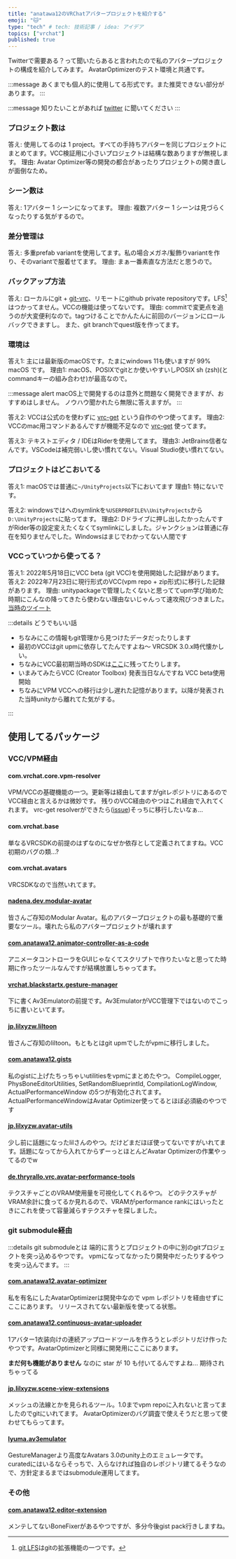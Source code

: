 ```yaml
---
title: "anatawa12のVRChatアバタープロジェクトを紹介する"
emoji: "🐱"
type: "tech" # tech: 技術記事 / idea: アイデア
topics: ["vrchat"]
published: true
---
```


Twitterで需要ある？って聞いたらあると言われたので私のアバタープロジェクトの構成を紹介してみます。
AvatarOptimizerのテスト環境と共通です。

:::message
あくまでも個人的に使用してる形式です。また推奨できない部分があります。
:::

:::message
知りたいことがあれば [twitter](https://twitter.com/anatawa12_vrc) に聞いてください
:::

### プロジェクト数は
答え: 使用してるのは 1 project。すべての手持ちアバターを同じプロジェクトにまとめてます。VCC検証用に小さいプロジェクトは結構な数ありますが無視します。
理由: Avatar Optimizer等の開発の都合があったりプロジェクトの開き直しが面倒なため。

### シーン数は
答え: 1アバター 1 シーンになってます。
理由: 複数アバター 1 シーンは見づらくなったりする気がするので。

### 差分管理は
答え: 多重prefab variantを使用してます。私の場合メガネ/髪飾りvariantを作り、そのvariantで服着せてます。
理由: まぁ一番素直な方法だと思うので。

### バックアップ方法
答え: ローカルにgit + [git-vrc]、リモートにgithub private repositoryです。LFS[^lfs]はつかってません。VCCの機能は使ってないです。
理由: commitで変更点を追うのが大変便利なので。tagつけることでかんたんに前回のバージョンにロールバックできますし。 また、git branchでquest版を作ってます。

[git-vrc]: https://github.com/anatawa12/git-vrc

### 環境は
答え1: 主には最新版のmacOSです。たまにwindows 11も使いますが 99% macOS です。
理由1: macOS、POSIXでgitとか使いやすいしPOSIX sh (zsh)(とcommandキーの組み合わせ)が最高なので。

:::message alert
macOS上で開発するのは意外と問題なく開発できますが、おすすめはしません。
ノウハウ聞かれたら無限に答えますが。
:::

答え2: VCCは公式のを使わずに [vrc-get] という自作のやつ使ってます。
理由2: VCCのmac用コマンドあるんですが機能不足なので [vrc-get] 使ってます。

[vrc-get]: https://github.com/anatawa12/vrc-get

答え3: テキストエディタ / IDEはRiderを使用してます。
理由3: JetBrains信者なんです。VSCodeは補完弱いし使い慣れてない。Visual Studio使い慣れてない。

### プロジェクトはどこおいてる

答え1: macOSでは普通に`~/UnityProjects`以下においてます
理由1: 特にないです。

答え2: windowsではへのsymlinkを`%USERPROFILE%\UnityProjects`から`D:\UnityProjects`に貼ってます。
理由2: Dドライブに押し出したかったんですがRider等の設定変えたくなくてsymlinkにしました。ジャンクションは普通に存在を知りませんでした。Windowsはまじでわかってない人間です

### VCCっていつから使ってる？
答え1: 2022年5月18日にVCC beta (git VCC)を使用開始した記録があります。
答え2: 2022年7月23日に現行形式のVCC(vpm repo + zip形式)に移行した記録があります。
理由: unitypackageで管理したくないと思っててupm学び始めた時期にこんなの降ってきたら使わない理由ないじゃんって速攻飛びつきました。[当時のツイート](https://twitter.com/anatawa12_vrc/status/1526740641409269765?s=20)

:::details どうでもいい話

- ちなみにこの情報もgit管理から見つけたデータだったりします
- 最初のVCCはgit upmに依存してたんですよね〜 VRCSDK 3.0.x時代懐かしい。
- ちなみにVCC最初期当時のSDKは[ここ](https://github.com/vrchat/packages/tree/refs/tags/3.0.4)に残ってたりします。
- いまみてみたらVCC (Creator Toolbox) 発表当日なんですね VCC beta使用開始
- ちなみにVPM VCCへの移行は少し遅れた記憶があります。以降が発表された当時unityから離れてた気がする。

:::

## 使用してるパッケージ

### VCC/VPM経由

#### com.vrchat.core.vpm-resolver
VPM/VCCの基礎機能の一つ。更新等は経由してますがgitレポジトリにあるのでVCC経由と言えるかは微妙です。
残りのVCC経由のやつはこれ経由で入れてくれます。
vrc-get resolverができたら([issue](https://github.com/anatawa12/vrc-get/issues/86))そっちに移行したいなぁ...

#### com.vrchat.base
単なるVRCSDKの前提のはずなのになぜか依存として定義されてますね。VCC初期のバグの類…?

#### com.vrchat.avatars
VRCSDKなので当然いれてます。

#### [nadena.dev.modular-avatar](https://github.com/bdunderscore/modular-avatar)
皆さんご存知のModular Avatar。私のアバタープロジェクトの最も基礎的で重要なツール。壊れたら私のアバタープロジェクトが壊れます

#### [com.anatawa12.animator-controller-as-a-code](https://github.com/anatawa12/AnimatorController-as-a-Code)
アニメータコントローラをGUIじゃなくてスクリプトで作りたいなと思ってた時期に作ったツールなんですが結構放置しちゃってます。

#### [vrchat.blackstartx.gesture-manager](https://github.com/BlackStartx/VRC-Gesture-Manager)
下に書くAv3Emulatorの前提です。Av3EmulatorがVCC管理下ではないのでこっちに書いといてます。

#### [jp.lilxyzw.liltoon](https://github.com/lilxyzw/lilToon)
皆さんご存知のliltoon。もともとはgit upmでしたがvpmに移行しました。

#### [com.anatawa12.gists](https://github.com/anatawa12/unity-gist-pack/)
私のgistに上げたちっちゃいutilitiesをvpmにまとめたやつ。
CompileLogger, PhysBoneEditorUtilities, SetRandomBlueprintId, CompilationLogWindow, ActualPerformanceWindow の5つが有効化されてます。ActualPerformanceWindowはAvatar Optimizer使ってるとほぼ必須級のやつです

#### [jp.lilxyzw.avatar-utils](https://github.com/lilxyzw/lilAvatarUtils/)
少し前に話題になったlilさんのやつ。だけどまだほぼ使ってないですがいれてます。話題になってから入れてからずーっとほとんどAvatar Optimizerの作業やってるのでw

#### [de.thryrallo.vrc.avatar-performance-tools](https://github.com/Thryrallo/VRC-Avatar-Performance-Tools)
テクスチャごとのVRAM使用量を可視化してくれるやつ。 どのテクスチャがVRAM余計に食ってるか見れるので、VRAMがperformance rankにはいったときにこれを使って容量減らすテクスチャを探しました。

### git submodule経由

:::details git submoduleとは
端的に言うとプロジェクトの中に別のgitプロジェクトを突っ込めるやつです。
vpmになってなかったり開発中だったりするやつを突っ込んでます。
:::

#### [com.anatawa12.avatar-optimizer](https://github.com/anatawa12/AvatarOptimizer)
私を有名にしたAvatarOptimizerは開発中なので vpm レポジトリを経由せずにここにあります。
リリースされてない最新版を使ってる状態。

#### [com.anatawa12.continuous-avatar-uploader](https://github.com/anatawa12/ContinuousAvatarUploader)
1アバター1衣装向けの連続アップロードツールを作ろうとレポジトリだけ作ったやつです。AvatarOptimizerと同様に開発用にここにあります。

**まだ何も機能がありません** なのに star が 10 も付いてるんですよね... 期待されちゃってる

#### [jp.lilxyzw.scene-view-extensions](https://github.com/lilxyzw/lilSceneViewExtensions/)
メッシュの法線とかを見られるツール。1.0までvpm repoに入れないと言ってましたのでgitにいれてます。
AvatarOptimizerのバグ調査で使えそうだと思って使わせてもらってます。

#### [lyuma.av3emulator](https://github.com/lyuma/Av3Emulator)

GestureManagerより高度なAvatars 3.0のunity上のエミュレータです。
curatedにはいるならそっちで、入らなければ独自のレポジトリ建てるそうなので、方針定まるまではsubmodule運用してます。

### その他

#### [com.anatawa12.editor-extension](https://github.com/anatawa12/VRC-Unity-extension.git)

メンテしてないBoneFixerがあるやつですが、多分今後gist pack行きしますね。

[^lfs]: [git LFS](https://github.com/git-lfs/git-lfs)はgitの拡張機能の一つです。

